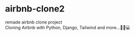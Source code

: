 # airbnb-clone2
remade airbnb clone project <br>
Cloning Airbnb with Python, Django, Tailwind and more...💖🐍💻
